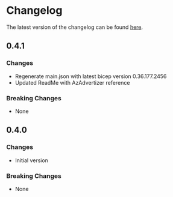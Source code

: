 # Changelog

The latest version of the changelog can be found [here](https://github.com/Azure/bicep-registry-modules/blob/main/avm/res/document-db/mongo-cluster/CHANGELOG.md).

## 0.4.1

### Changes

- Regenerate main.json with latest bicep version 0.36.177.2456
- Updated ReadMe with AzAdvertizer reference

### Breaking Changes

- None

## 0.4.0

### Changes

- Initial version

### Breaking Changes

- None
